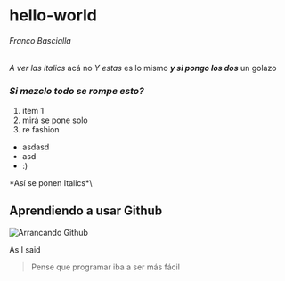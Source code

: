 # hello-world 
###### Franco Bascialla
_A ver las italics_ acá no
*Y estas* es lo mismo
_**y si pongo los dos**_ un golazo
### _**Si mezclo todo se rompe esto?**_
1. item 1
2. mirá se pone solo
3. re fashion
  * asdasd
  * asd
  * :)

\*Así se ponen Italics*\
## Aprendiendo a usar Github
![Arrancando Github](https://pbs.twimg.com/media/EBj49QZWkAEm4Nd.jpg)

As I said
>Pense que programar iba a ser más fácil

